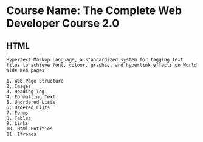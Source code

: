 # Course Name: The Complete Web Developer Course 2.0

## HTML

	Hypertext Markup Language, a standardized system for tagging text files to achieve font, colour, graphic, and hyperlink effects on World Wide Web pages.

	1. Web Page Structure
	2. Images
	3. Heading Tag
	4. Formatting Text
	5. Unordered Lists
	6. Ordered Lists
	7. Forms
	8. Tables
	9. Links
	10. Html Entities
	11. Iframes